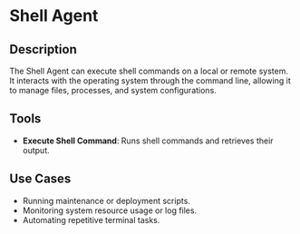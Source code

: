 # Shell Agent

## Description
The Shell Agent can execute shell commands on a local or remote system. It interacts with the operating system through the command line, allowing it to manage files, processes, and system configurations.

## Tools
- **Execute Shell Command**: Runs shell commands and retrieves their output.

## Use Cases
- Running maintenance or deployment scripts.
- Monitoring system resource usage or log files.
- Automating repetitive terminal tasks.